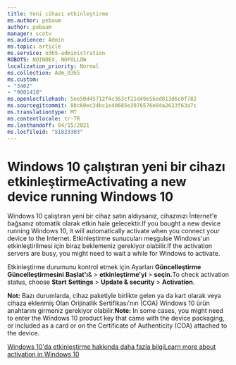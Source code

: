 ```yaml
---
title: Yeni cihazı etkinleştirme
ms.author: pebaum
author: pebaum
manager: scotv
ms.audience: Admin
ms.topic: article
ms.service: o365-administration
ROBOTS: NOINDEX, NOFOLLOW
localization_priority: Normal
ms.collection: Adm_O365
ms.custom:
- "3402"
- "9001418"
ms.openlocfilehash: 5ee50d45712f4c363cf21d49e56ed813d6c0f782
ms.sourcegitcommit: 8bc60ec34bc1e40685e3976576e04a2623f63a7c
ms.translationtype: MT
ms.contentlocale: tr-TR
ms.lasthandoff: 04/15/2021
ms.locfileid: "51823303"
---
```

# <a name="activating-a-new-device-running-windows-10"></a><span data-ttu-id="0bc62-102">Windows 10 çalıştıran yeni bir cihazı etkinleştirme</span><span class="sxs-lookup"><span data-stu-id="0bc62-102">Activating a new device running Windows 10</span></span>

<span data-ttu-id="0bc62-103">Windows 10 çalıştıran yeni bir cihaz satın aldıysanız, cihazınızı İnternet'e bağsanız otomatik olarak etkin hale gelecektir.</span><span class="sxs-lookup"><span data-stu-id="0bc62-103">If you bought a new device running Windows 10, it will automatically activate when you connect your device to the Internet.</span></span> <span data-ttu-id="0bc62-104">Etkinleştirme sunucuları meşgulse Windows'un etkinleştirilmesi için biraz beklemeniz gerekiyor olabilir.</span><span class="sxs-lookup"><span data-stu-id="0bc62-104">If the activation servers are busy, you might need to wait a while for Windows to activate.</span></span>

<span data-ttu-id="0bc62-105">Etkinleştirme durumunu kontrol etmek için Ayarları **Güncelleştirme Güncelleştirmesini** **Başlat'ı**&  >  **etkinleştirme'yi**  >  **seçin.**</span><span class="sxs-lookup"><span data-stu-id="0bc62-105">To check activation status, choose **Start** **Settings** > **Update & security** > **Activation**.</span></span>

<span data-ttu-id="0bc62-106">**Not:** Bazı durumlarda, cihaz paketiyle birlikte gelen ya da kart olarak veya cihaza eklenmiş Olan Orijinallik Sertifikası'nın (COA) Windows 10 ürün anahtarını girmeniz gerekiyor olabilir.</span><span class="sxs-lookup"><span data-stu-id="0bc62-106">**Note:** In some cases, you might need to enter the Windows 10 product key that came with the device packaging, or included as a card or on the Certificate of Authenticity (COA) attached to the device.</span></span>

[<span data-ttu-id="0bc62-107">Windows 10'da etkinleştirme hakkında daha fazla bilgi</span><span class="sxs-lookup"><span data-stu-id="0bc62-107">Learn more about activation in Windows 10</span></span>](https://support.microsoft.com/help/12440)